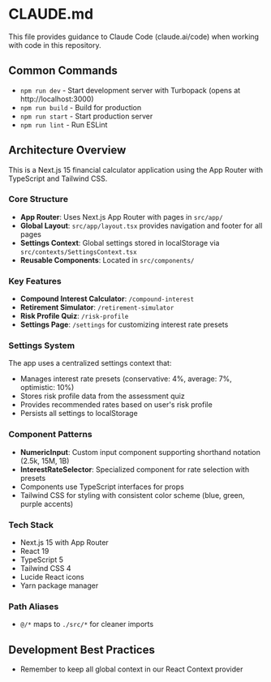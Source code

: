 # CLAUDE.md

This file provides guidance to Claude Code (claude.ai/code) when working with code in this repository.

## Common Commands

- `npm run dev` - Start development server with Turbopack (opens at http://localhost:3000)
- `npm run build` - Build for production
- `npm run start` - Start production server
- `npm run lint` - Run ESLint

## Architecture Overview

This is a Next.js 15 financial calculator application using the App Router with TypeScript and Tailwind CSS.

### Core Structure
- **App Router**: Uses Next.js App Router with pages in `src/app/`
- **Global Layout**: `src/app/layout.tsx` provides navigation and footer for all pages
- **Settings Context**: Global settings stored in localStorage via `src/contexts/SettingsContext.tsx`
- **Reusable Components**: Located in `src/components/`

### Key Features
- **Compound Interest Calculator**: `/compound-interest`
- **Retirement Simulator**: `/retirement-simulator`  
- **Risk Profile Quiz**: `/risk-profile`
- **Settings Page**: `/settings` for customizing interest rate presets

### Settings System
The app uses a centralized settings context that:
- Manages interest rate presets (conservative: 4%, average: 7%, optimistic: 10%)
- Stores risk profile data from the assessment quiz
- Provides recommended rates based on user's risk profile
- Persists all settings to localStorage

### Component Patterns
- **NumericInput**: Custom input component supporting shorthand notation (2.5k, 15M, 1B)
- **InterestRateSelector**: Specialized component for rate selection with presets
- Components use TypeScript interfaces for props
- Tailwind CSS for styling with consistent color scheme (blue, green, purple accents)

### Tech Stack
- Next.js 15 with App Router
- React 19
- TypeScript 5
- Tailwind CSS 4
- Lucide React icons
- Yarn package manager

### Path Aliases
- `@/*` maps to `./src/*` for cleaner imports

## Development Best Practices

- Remember to keep all global context in our React Context provider